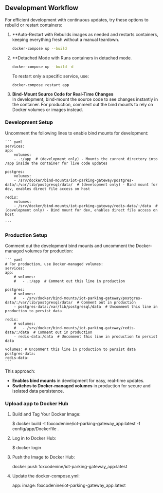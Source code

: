 
## Development Workflow

For efficient development with continuous updates, try these options to rebuild or restart containers:

1. **Auto-Restart with 
    Rebuilds images as needed and restarts containers, keeping everything fresh without a manual teardown.

    ```bash
    docker-compose up --build
    ```

    
2. **Detached Mode with 
    Runs containers in detached mode. 

    ```bash
    docker-compose up --build -d
    ```
    
    To restart only a specific service, use:

    ```bash
    docker-compose restart app
    ```

3. **Bind-Mount Source Code for Real-Time Changes**  
    In development, bind-mount the source code to see changes instantly in the container. For production, comment out the bind mounts to rely on Docker volumes or images instead.

### Development Setup

Uncomment the following lines to enable bind mounts for development:

    ``` yaml
    services:
    app:
        volumes:
        - .:/app  # (development only) - Mounts the current directory into /app inside the container for live code updates 

    postgres:
        volumes:
        - /srv/docker/bind-mounts/iot-parking-gateway/postgres-data/:/var/lib/postgresql/data/  # (development only) - Bind mount for dev, enables direct file access on host

    redis:
        volumes:
        - /srv/docker/bind-mounts/iot-parking-gateway/redis-data/:/data  # (development only) - Bind mount for dev, enables direct file access on host

    ```


### Production Setup

Comment out the development bind mounts and uncomment the Docker-managed volumes for production:

    ``` yaml
    # For production, use Docker-managed volumes:
    services:
    app:
        # volumes:
        #   - .:/app  # Comment out this line in production

    postgres:
        # volumes:
        #   - /srv/docker/bind-mounts/iot-parking-gateway/postgres-data/:/var/lib/postgresql/data/  # Comment out in production
        - postgres-data:/var/lib/postgresql/data  # Uncomment this line in production to persist data

    redis:
        # volumes:
        #   - /srv/docker/bind-mounts/iot-parking-gateway/redis-data/:/data  # Comment out in production
        - redis-data:/data  # Uncomment this line in production to persist data

    volumes: # Uncomment this line in production to persist data
    postgres-data:
    redis-data:
    ```

This approach:

- **Enables bind mounts** in development for easy, real-time updates.
- **Switches to Docker-managed volumes** in production for secure and isolated data persistence.


<!-- --------------------------------------------------------------- -->

### Upload app to Docker Hub

1. Build and Tag Your Docker Image:

    $ docker build -t foxcodenine/iot-parking-gateway_app:latest -f config/app/Dockerfile .

2. Log in to Docker Hub:

    $ docker login

3. Push the Image to Docker Hub:

    docker push foxcodenine/iot-parking-gateway_app:latest

4. Update the docker-compose.yml:

    app:
        image: foxcodenine/iot-parking-gateway_app:latest

<!-- --------------------------------------------------------------- -->



